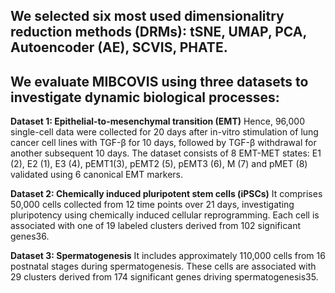 ## We selected six most used dimensionalitry reduction methods (DRMs): tSNE, UMAP,  PCA, Autoencoder (AE), SCVIS,  PHATE.

## We evaluate MIBCOVIS using three datasets to investigate dynamic biological processes: 

**Dataset 1: Epithelial-to-mesenchymal transition (EMT)**
Hence, 96,000 single-cell data were collected for 20 days after in-vitro stimulation of lung cancer cell lines with TGF-β for 10 days, followed by TGF-β withdrawal for another subsequent 10 days. The dataset consists of 8 EMT-MET states: E1 (2), E2 (1), E3 (4), pEMT1(3), pEMT2 (5), pEMT3 (6), M (7) and pMET (8) validated using 6 canonical EMT markers.

**Dataset 2: Chemically induced pluripotent stem cells (iPSCs)** 
It comprises 50,000 cells collected from 12 time points over 21 days, investigating pluripotency using chemically induced cellular reprogramming. Each cell is associated with one of 19 labeled clusters  derived from 102 significant genes36.

**Dataset 3: Spermatogenesis**
It includes approximately 110,000 cells from 16 postnatal stages during spermatogenesis. These cells are associated with 29 clusters derived from 174 significant genes driving spermatogenesis35. 
